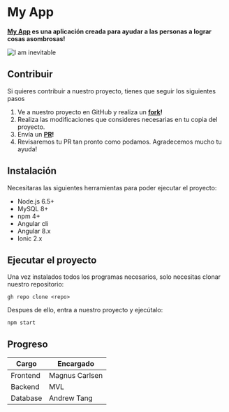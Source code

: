 # My App

**[My App](https://play.google.com/store/apps/details?id=com.techmbs.asd&hl=es_PE) es una aplicación creada para ayudar a las personas a lograr cosas asombrosas!**

![I am inevitable](https://preview.redd.it/sk9nb6lgccq31.gif?format=png8&s=4314adede1e763a54cb4b435e3d246da0460d3ae)

## Contribuir
Si quieres contribuir a nuestro proyecto, tienes que seguir los siguientes pasos
1. Ve a nuestro proyecto en GitHub y realiza un **[fork](https://geeksroom.com/2014/05/que-es-un-fork-y-como-trabajar-en-github/85588/)!**
2. Realiza las modificaciones que consideres necesarias en tu copia del proyecto.
3. Envía un **[PR](https://www.youtube.com/watch?v=_M8oalUyz10)!**
4. Revisaremos tu PR tan pronto como podamos. Agradecemos mucho tu ayuda!

## Instalación

Necesitaras las siguientes herramientas para poder ejecutar el proyecto:

- Node.js 6.5+
- MySQL 8+
- npm 4+
- Angular cli
- Angular 8.x
- Ionic 2.x

## Ejecutar el proyecto

Una vez instalados todos los programas necesarios, solo necesitas clonar nuestro repositorio:

`gh repo clone <repo>`

Despues de ello, entra a nuestro proyecto y ejecútalo:

`npm start`
  
## Progreso

| Cargo | Encargado |
| ------------- | ------------- |
| Frontend  | Magnus Carlsen  |
| Backend  | MVL  |
| Database | Andrew Tang |
